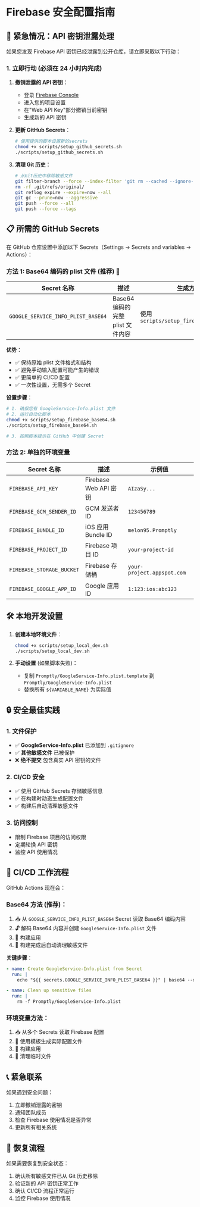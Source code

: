 # Firebase 安全配置指南

## 🚨 紧急情况：API 密钥泄露处理

如果您发现 Firebase API 密钥已经泄露到公开仓库，请立即采取以下行动：

### 1. 立即行动 (必须在 24 小时内完成)

1. **撤销泄露的 API 密钥**：

   - 登录 [Firebase Console](https://console.firebase.google.com/)
   - 进入您的项目设置
   - 在"Web API Key"部分撤销当前密钥
   - 生成新的 API 密钥

2. **更新 GitHub Secrets**：

   ```bash
   # 使用提供的脚本设置新的secrets
   chmod +x scripts/setup_github_secrets.sh
   ./scripts/setup_github_secrets.sh
   ```

3. **清理 Git 历史**：
   ```bash
   # 从Git历史中移除敏感文件
   git filter-branch --force --index-filter 'git rm --cached --ignore-unmatch Promptly/GoogleService-Info.plist' --prune-empty --tag-name-filter cat -- --all
   rm -rf .git/refs/original/
   git reflog expire --expire=now --all
   git gc --prune=now --aggressive
   git push --force --all
   git push --force --tags
   ```

## 📋 所需的 GitHub Secrets

在 GitHub 仓库设置中添加以下 Secrets（Settings → Secrets and variables → Actions）：

### 方法 1: Base64 编码的 plist 文件 (推荐) 🌟

| Secret 名称                        | 描述                             | 生成方法                            |
| ---------------------------------- | -------------------------------- | ----------------------------------- |
| `GOOGLE_SERVICE_INFO_PLIST_BASE64` | Base64 编码的完整 plist 文件内容 | 使用 `scripts/setup_firebase_base64.sh` |

**优势**：
- ✅ 保持原始 plist 文件格式和结构
- ✅ 避免手动输入配置可能产生的错误
- ✅ 更简单的 CI/CD 配置
- ✅ 一次性设置，无需多个 Secret

**设置步骤**：
```bash
# 1. 确保您有 GoogleService-Info.plist 文件
# 2. 运行自动化脚本
chmod +x scripts/setup_firebase_base64.sh
./scripts/setup_firebase_base64.sh

# 3. 按照脚本提示在 GitHub 中创建 Secret
```

### 方法 2: 单独的环境变量

| Secret 名称               | 描述                  | 示例值                     |
| ------------------------- | --------------------- | -------------------------- |
| `FIREBASE_API_KEY`        | Firebase Web API 密钥 | `AIzaSy...`                |
| `FIREBASE_GCM_SENDER_ID`  | GCM 发送者 ID         | `123456789`                |
| `FIREBASE_BUNDLE_ID`      | iOS 应用 Bundle ID    | `melon95.Promptly`         |
| `FIREBASE_PROJECT_ID`     | Firebase 项目 ID      | `your-project-id`          |
| `FIREBASE_STORAGE_BUCKET` | Firebase 存储桶       | `your-project.appspot.com` |
| `FIREBASE_GOOGLE_APP_ID`  | Google 应用 ID        | `1:123:ios:abc123`         |

## 🛠️ 本地开发设置

1. **创建本地环境文件**：

   ```bash
   chmod +x scripts/setup_local_dev.sh
   ./scripts/setup_local_dev.sh
   ```

2. **手动设置** (如果脚本失败)：
   - 复制 `Promptly/GoogleService-Info.plist.template` 到 `Promptly/GoogleService-Info.plist`
   - 替换所有 `${VARIABLE_NAME}` 为实际值

## 🔒 安全最佳实践

### 1. 文件保护

- ✅ **GoogleService-Info.plist** 已添加到 `.gitignore`
- ✅ **其他敏感文件** 已被保护
- ❌ **绝不提交** 包含真实 API 密钥的文件

### 2. CI/CD 安全

- ✅ 使用 GitHub Secrets 存储敏感信息
- ✅ 在构建时动态生成配置文件
- ✅ 构建后自动清理敏感文件

### 3. 访问控制

- 限制 Firebase 项目的访问权限
- 定期轮换 API 密钥
- 监控 API 使用情况

## 🚀 CI/CD 工作流程

GitHub Actions 现在会：

### Base64 方法 (推荐)：
1. 📥 从 `GOOGLE_SERVICE_INFO_PLIST_BASE64` Secret 读取 Base64 编码内容
2. 🔓 解码 Base64 内容并创建 `GoogleService-Info.plist` 文件
3. 🔨 构建应用
4. 🧹 构建完成后自动清理敏感文件

**关键步骤**：
```yaml
- name: Create GoogleService-Info.plist from Secret
  run: |
    echo "${{ secrets.GOOGLE_SERVICE_INFO_PLIST_BASE64 }}" | base64 --decode > Promptly/GoogleService-Info.plist

- name: Clean up sensitive files
  run: |
    rm -f Promptly/GoogleService-Info.plist
```

### 环境变量方法：
1. 📥 从多个 Secrets 读取 Firebase 配置
2. 🔧 使用模板生成实际配置文件  
3. 🔨 构建应用
4. 🧹 清理临时文件

## 📞 紧急联系

如果遇到安全问题：

1. 立即撤销泄露的密钥
2. 通知团队成员
3. 检查 Firebase 使用情况是否异常
4. 更新所有相关系统

## 🔄 恢复流程

如果需要恢复到安全状态：

1. 确认所有敏感文件已从 Git 历史移除
2. 验证新的 API 密钥正常工作
3. 确认 CI/CD 流程正常运行
4. 监控 Firebase 使用情况
